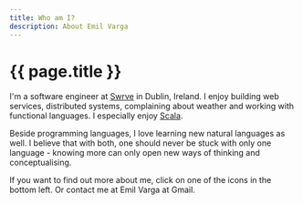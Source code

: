```yaml
---
title: Who am I?
description: About Emil Varga
---
```

# {{ page.title }}

I'm a software engineer at [Swrve](http://swrve.com) in Dublin, Ireland. I enjoy building web services, distributed systems, complaining about weather and working with functional languages. I especially enjoy [Scala](http://www.scala-lang.org/).

<!--break-->

Beside programming languages, I love learning new natural languages as well. I believe that with both, one should never be stuck with only one language - knowing more can only open new ways of thinking and conceptualising.

If you want to find out more about me, click on one of the icons in the bottom left. Or contact me at Emil Varga at Gmail.